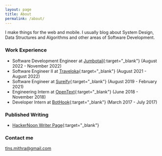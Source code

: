 ```yaml
---
layout: page
title: About
permalink: /about/
---
```


I make things for the web and mobile. I usually blog about System Design, Data Structures and Algorithms and other areas of Software Development. 

### Work Experience

* Software Development Engineer at [Jumbotail](https://www.jumbotail.com/){:target="_blank"} (August 2022 - November 2022)
* Software Engineer II at [Traveloka](https://www.traveloka.com/){:target="_blank"} (August 2021 - August 2022)
* Software Engineer at [Sureify](https://www.sureify.com/){:target="_blank"} (August 2019 - February 2021) 
* Engineering Intern at [OpenText](https://www.opentext.com/){:target="_blank"} (June 2018 - November 2018) 
* Developer Intern at [BotHook](https://bothook.com/){:target="_blank"} (March 2017 - July 2017) 

### Published Writing

* [HackerNoon Writer Page](https://hackernoon.com/@mithratalluri){:target="_blank"}

### Contact me

[tlns.mithra@gmail.com](mailto:tlns.mithra@gmail.com)
